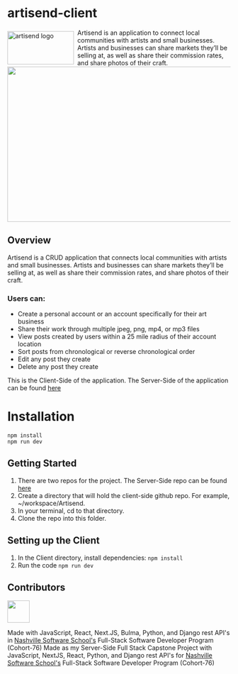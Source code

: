 # artisend-client
<div style="display: flex; align-items: center;">
  <img src="https://ik.imagekit.io/b0xq0alh4/Artisend/logo-light.png?updatedAt=1756248712592)" alt="artisend logo" width="150" height="75" style="margin-right: 8px;">
  <span>Artisend is an application to connect local communities with artists and small businesses. Artists and businesses can share markets they’ll be selling at, as well as share their commission rates, and share photos of their craft. 
</span>
</div>

<div style="display: flex; align-items: center;">
<img src="https://ik.imagekit.io/b0xq0alh4/Artisend/header-gif.gif?updatedAt=1756248501949" height="350" width="550">
</div>

## Overview
 <div style="display: flex; align-items: center;">
  <span> Artisend is a CRUD application that connects local communities with artists and small businesses. Artists and businesses can share markets they’ll be selling at, as well as share their commission rates, and share photos of their craft. 
</span>
</div>


### Users can:
* Create a personal account or an account specifically for their art business
* Share their work through multiple jpeg, png, mp4, or mp3 files
* View posts created by users within a 25 mile radius of their account location
* Sort posts from chronological or reverse chronological order
* Edit any post they create
* Delete any post they create 


This is the Client-Side of the application. The Server-Side of the application can be found [here](https://github.com/britttttt/artisend-api)

# Installation
```
npm install
npm run dev
```

## Getting Started
1. There are two repos for the project. The Server-Side repo can be found [here](https://github.com/britttttt/artisend-api)
2. Create a directory that will hold the client-side github repo. For example, ~/workspace/Artisend.
3. In your terminal, cd to that directory.
4. Clone the repo into this folder.

## Setting up the Client
1. In the Client directory, install dependencies: `npm install`
2. Run the code `npm run dev`


## Contributors
<a href="https://github.com/britttttt">
  <img src="https://avatars.githubusercontent.com/u/51220225?v=4" height="50" width="50">
</a>

Made with JavaScript, React, Next.JS, Bulma, Python, and Django rest API's in [Nashville Software School's](https://nashvillesoftwareschool.com/) Full-Stack Software Developer Program (Cohort-76)
Made as my Server-Side Full Stack Capstone Project with JavaScript, NextJS, React, Python, and Django rest API's for [Nashville Software School's](https://nashvillesoftwareschool.com/) Full-Stack Software Developer Program (Cohort-76)



